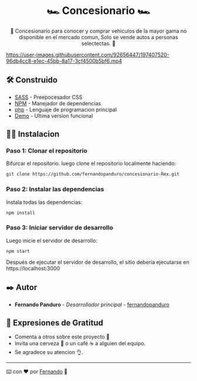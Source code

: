 <h1 align="center"> 🏎️ Concesionario 🏎️ </h1>

<p align="center"> 🔴 Concesionario para conocer y comprar vehiculos de la mayor gama no disponible en el mercado comun, Solo se vende autos a personas selectectas. 👑  </p> 



https://user-images.githubusercontent.com/92656447/197407520-96db4cc8-e1ec-45bb-8a17-3cf4500b5bf6.mp4



## 🛠️ Construido 

* [SASS](https://sass-lang.com/) - Preepocesador CSS
* [NPM](https://www.npmjs.com/) - Manejador de dependencias
* [php](https://www.php.net/manual/es/intro-whatis.php) - Lenguaje de programacion principal
* [Demo]() - Ultima version funcional

## 🧑‍💻 Instalacion 

### Paso 1: Clonar el repositorio

Bifurcar el repositorio. luego clone el repositorio localmente haciendo:

```bash
git clone https://github.com/fernandopanduro/concesionario-Rex.git
```

### Paso 2: Instalar las dependencias

Instala todas las dependencias:

```bash
npm install
```

### Paso 3: Iniciar servidor de desarrollo

Luego inicie el servidor de desarrollo:
```
npm start
```
Después de ejecutar el servidor de desarrollo, el sitio debería ejecutarse en https://localhost:3000


## ✒️ Autor 

* **Fernando Panduro** - *Desarrollador principal* - [fernandopanduro](https://github.com/fernandopanduro)


## 🎁 Expresiones de Gratitud 

* Comenta a otros sobre este proyecto 📢
* Invita una cerveza 🍺 o un café ☕ a alguien del equipo. 
* Se agradece su atencion 👌.



---
⌨️ con ❤️ por [Fernando](https://github.com/fernandopanduro) 👑




